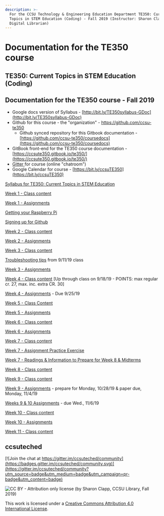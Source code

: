 ```yaml
---
description: >-
  For the CCSU Technology & Engineering Education Department TE350: Current
  Topics in STEM Education (Coding) - Fall 2019 (Instructor: Sharon Clapp,
  Digital Librarian)
---
```


# Documentation for the TE350 course

## **TE350: Current Topics in STEM Education \(Coding\)**

## Documentation for the TE350 course - Fall 2019

* Google docs version of Syllabus - [http://bit.ly/TE350syllabus-GDoc](http://bit.ly/TE350syllabus-GDoc)
* Github for this course - the "organization" - [https://github.com/ccsu-te350 ](https://github.com/ccsu-te350%20)
  * Github synced repository for this Gitbook documentation - [https://github.com/ccsu-te350/coursedocs](https://github.com/ccsu-te350/coursedocs)
* GitBook front-end for the TE350 course documentation - [https://ccsute350.gitbook.io/te350/](https://ccsute350.gitbook.io/te350/)
* [Gitter ](https://gitter.im/ccsuteched/community?utm_source=share-link&utm_medium=link&utm_campaign=share-link)for course \(online "chatroom"\)
* Google Calendar for course - [https://bit.ly/ccsuTE350](https://bit.ly/ccsuTE350)

[Syllabus for TE350: Current Topics in STEM Education](https://app.gitbook.com/@ccsute350/s/te350/~/edit/drafts/-LnJtAnvb1e3Kl7NhZAK/syllabus)

[Week 1 - Class content](https://app.gitbook.com/@ccsute350/s/te350/~/edit/drafts/-LnJtAnvb1e3Kl7NhZAK/week-1-class)

[Week 1 - Assignments](https://app.gitbook.com/@ccsute350/s/te350/~/edit/drafts/-LnJtAnvb1e3Kl7NhZAK/week-1-assignments)

[Getting your Raspberry Pi](https://app.gitbook.com/@ccsute350/s/te350/~/edit/drafts/-LnK6ZVpstDFP1Jpa-P-/week-1-assignments/getting-your-raspberry-pi)

[Signing up for Github](https://app.gitbook.com/@ccsute350/s/te350/~/edit/drafts/-LnJtAnvb1e3Kl7NhZAK/week-1-assignments/signing-up-for-github)

[Week 2 - Class content](week-2-in-class.md)

[Week 2 - Assignments](week-2-assignments.md)

[Week 3 - Class content](week-3-class-content/)

[Troubleshooting tips](week-3-class-content/troubleshooting-tips.md) from 9/11/19 class

[Week 3 - Assignments](week-3-assignments.md)

[Week 4 - Class content](week-4-class-content.md) \[Up through class on 9/18/19 - POINTS: max regular cr. 27, max. inc. extra CR. 30\]

[Week 4 - Assignments](week-4-assignments/) - Due 9/25/19

[Week 5 - Class Content](week-5-class-content.md)

[Week 5 - Assignments](week-5-assignments.md)

[Week 6 - Class content](week-6-class-content.md)

[Week 6 - Assignments](untitled.md)

[Week 7 - Class content](week-7-class-content.md)

[Week 7 - Assignment](week-7-assignment.md)[ Practice Exercise](week-7-assignment.md)

[Week 7 - Readings & Information to Prepare for Week 8 & Midterms](week-7-readings-class-preparation-for-week-8-and-midterms.md)

[Week 8 - Class content](week-8-class-content.md)

[Week 9 - Class content](week-9-class-content.md)

[Week 9 - Assignment](week-9-assignments/week-9-assignment-prep-for-midterm-paper.md)[s](week-9-assignments/) - prepare for Monday, 10/28/19 & paper due, Monday, 11/4/19

[Weeks 9 & 10 Assignments](week-9-assignments/week-9-due-10-30-19.md)  - due Wed., 11/6/19 

[Week 10 - Class content](week-10-class-content.md)

[Week 10 - Assignments](week-10-assignments.md)

[Week 11 - Class content](week-11-class-content.md)

## ccsuteched

[![Join the chat at https://gitter.im/ccsuteched/community](https://badges.gitter.im/ccsuteched/community.svg)](https://gitter.im/ccsuteched/community?utm_source=badge&utm_medium=badge&utm_campaign=pr-badge&utm_content=badge)

![CC BY - Attribution only license \(by Sharon Clapp, CCSU Library, Fall 2019\)](.gitbook/assets/cc-by-88x31.png)

  
This work is licensed under a [Creative Commons Attribution 4.0 International License](http://creativecommons.org/licenses/by/4.0/).

